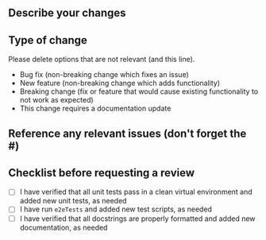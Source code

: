 ## Describe your changes


## Type of change

Please delete options that are not relevant (and this line).

- Bug fix (non-breaking change which fixes an issue)
- New feature (non-breaking change which adds functionality)
- Breaking change (fix or feature that would cause existing functionality to not work as expected)
- This change requires a documentation update

## Reference any relevant issues (don't forget the #)


## Checklist before requesting a review
- [ ] I have verified that all unit tests pass in a clean virtual environment and added new unit tests, as needed
- [ ] I have run ``e2eTests`` and added new test scripts, as needed
- [ ] I have verified that all docstrings are properly formatted and added new documentation, as needed
